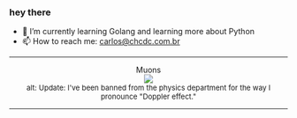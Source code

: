 ### hey there 

- :seedling: I’m currently learning Golang and learning more about Python
- :mailbox: How to reach me: carlos@chcdc.com.br


---


<!-- xkcd -->
<p align="center">Muons</br><img src=https://imgs.xkcd.com/comics/muons.png></br><font size =2>alt: Update: I've been banned from the physics department for the way I pronounce "Doppler effect."</br></font></p></table></p> 


<!-- xkcd -->
---
